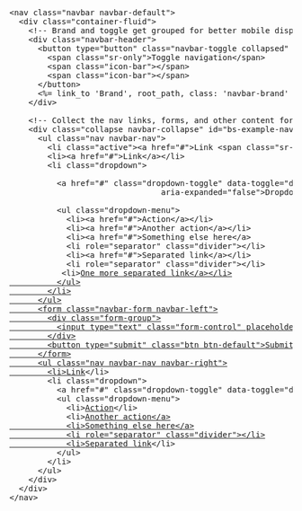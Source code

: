 <pre>
&lt;nav class="navbar navbar-default"&gt;
  &lt;div class="container-fluid"&gt;
    &lt;!-- Brand and toggle get grouped for better mobile display --&gt;
    &lt;div class="navbar-header"&gt;
      &lt;button type="button" class="navbar-toggle collapsed" data-toggle="collapse" data-target="#bs-example-navbar-collapse-1" aria-expanded="false">
        &lt;span class="sr-only">Toggle navigation</spanv
        &lt;span class="icon-bar">&lt;/span&gt;
        &lt;span class="icon-bar">&lt;/span&gt;
        &lt;span class="icon-bar">&lt;/span&gt;
      &lt;/button&gt;
      &lt;%= link_to 'Brand', root_path, class: 'navbar-brand' %&gt;
    &lt;/div&gt;

    &lt;!-- Collect the nav links, forms, and other content for toggling -->
    &lt;div class="collapse navbar-collapse" id="bs-example-navbar-collapse-1"&gt;
      &lt;ul class="nav navbar-nav"&gt;
        &lt;li class="active"&gt;&lt;a href="#"&gt;Link &lt;span class="sr-only"&gt;(current)&lt;/span&gt;&lt;/a&gt;&lt;/li&gt;
        &lt;li&gt;&lt;a href="#"&gt;Link&lt;/a&gt;&lt;/li&gt;
        &lt;li class="dropdown"&gt;
        
          &lt;a href="#" class="dropdown-toggle" data-toggle="dropdown" role="button" aria-haspopup="true" 
                                aria-expanded="false"&gt;Dropdown &lt;span class="caret"&gt;&lt;/span&gt;&lt;/a&gt;
                                
          &lt;ul class="dropdown-menu"&gt;
            &lt;li&gt;&lt;a href="#"&gtAction&lt;/a&gt;&lt;/li&gt;
            &lt;li&gt;&lt;a href="#">Another action&lt;/a&gt;&lt;/li>
            &lt;li&gt;&lt;a href="#">Something else here&lt;/a></li>
            &lt;li role="separator" class="divider"&gt;&lt;/li>
            &lt;li&gt;&lt;a href="#">Separated link&lt;/a&gt;&lt;/li>
            &lt;li role="separator" class="divider"&gt;&lt;/li>
           &lt;li><a href="#">One more separated link&lt;/a&gt;&lt;/li>
          &lt;/ul>
        &lt;/li>
      &lt;/ul>
      &lt;form class="navbar-form navbar-left">
        &lt;div class="form-group">
          &lt;input type="text" class="form-control" placeholder="Search">
        &lt;/div>
        &lt;button type="submit" class="btn btn-default">Submit&lt;/button>
      &lt;/form>
      &lt;ul class="nav navbar-nav navbar-right">
        &lt;li><a href="#">Link</a>&lt;/li>
        &lt;li class="dropdown">
          &lt;a href="#" class="dropdown-toggle" data-toggle="dropdown" role="button" aria-haspopup="true" aria-expanded="false">Dropdown <span class="caret"></span></a>
          &lt;ul class="dropdown-menu">
            &lt;li><a href="#">Action</a>&lt;/li>
            &lt;li><a href="#">Another action&lt;/a></li>
            &lt;li><a href="#">Something else here&lt;/a></li>
            &lt;li role="separator" class="divider">&lt;/li>
            &lt;li><a href="#">Separated link</a>&lt;/li>
          &lt;/ul>
        &lt;/li>
      &lt;/ul>
    &lt;/div><!-- /.navbar-collapse -->
  &lt;/div><!-- /.container-fluid -->
&lt;/nav>
</pre>

